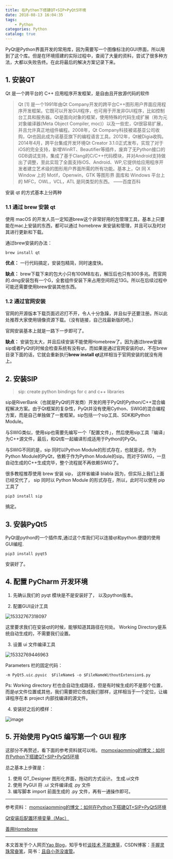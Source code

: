 ```yaml
---
title: 在Python下搭建QT+SIP+PyQt5环境
date: 2018-08-13 16:04:35
tags:
    - Python
categories: Python
catalog: true
---
```


PyQt是Python界面开发的常用库，因为需要写一个图像标注的GUI界面，所以用到了这个库。但是在环境搭建的实际过程中，查阅了大量的资料，尝试了很多种方法，大都以失败告终。在此将最后的解决方案记录下来。

## 1. 安装QT
Qt 是一个跨平台的 C++ 应用程序开发框架，是自由且开放源代码的软件

> Qt [1]  是一个1991年由Qt Company开发的跨平台C++图形用户界面应用程序开发框架。它既可以开发GUI程序，也可用于开发非GUI程序，比如控制台工具和服务器。Qt是面向对象的框架，使用特殊的代码生成扩展（称为元对象编译器(Meta Object Compiler, moc)）以及一些宏，Qt很容易扩展，并且允许真正地组件编程。2008年，Qt Company科技被诺基亚公司收购，Qt也因此成为诺基亚旗下的编程语言工具。2012年，Qt被Digia收购。2014年4月，跨平台集成开发环境Qt Creator 3.1.0正式发布，实现了对于iOS的完全支持，新增WinRT、Beautifier等插件，废弃了无Python接口的GDB调试支持，集成了基于Clang的C/C++代码模块，并对Android支持做出了调整，至此实现了全面支持iOS、Android、WP,它提供给应用程序开发者建立艺术级的图形用户界面所需的所有功能。基本上，Qt 同 X Window 上的 Motif，Openwin，GTK 等图形界 面库和 Windows 平台上的 MFC，OWL，VCL，ATL 是同类型的东西。
> ——百度百科


安装 qt 的方式基本上分两种

### 1.1 通过 brew 安装 qt
使用 macOS 的开发人员一定知道brew这个非常好用的包管理工具，基本上只要能在mac上安装的东西，都可以通过 homebrew 来安装和管理，并且可以及时对其进行更新和下载。

通过brew安装的办法：

```shell
brew install qt
```

**优点：** 一行代码搞定，安装包精简，同时速度快。

**缺点：** brew下载下来的包大小只有100MB左右，解压后也只有300多兆。而官网的.dmg安装包有一个G，全套组件安装下来占用空间将近13G。所以在后续过程中可能还需要使用brew安装其他东西。

### 1.2 通过官网安装
官网的开源版本下载页面迟迟打不开，令人十分急躁，并且似乎还要注册。所以此处推荐大家使用镜像资源下载。（没有链接，自己找最新版的吧。）

官网安装基本上就是一路下一步即可了。

**缺点：** 安装包太大，并且后续安装不能使用Homebrew了。因为通过brew安装sip或者PyQt的时候会检查系统有没有qt，而如果是通过官网安装的qt，不在brew目录下面的话，它就会重新执行**brew install qt**这样相当于官网安装的就没有用上。
## 2. 安装SIP
> sip: create python bindings for c and c++ libraries

sip是RiverBank（也就是PyQt的开发商）开发的用于PyQt的Python/C++混合编程解决方案。由于Qt框架的复杂性，PyQt并没有使用Cython、SWIG的混合编程方案，而是自己单独做了一套框架。sip包括一个sip工具、SDK和Python Module。

与SWIG类似，使用sip也需要先编写一个「配置文件」，然后使用sip工具『编译』为C++源文件，最后，和Qt库一起编译形成适用于Python的PyQt。

与SWIG不同的是，sip 同时以Python Module的形式存在，也就是说，作为Python Module的PyQt，依赖于作为Python Module的sip。而对于SWIG，一旦自动生成的C++生成完毕，整个流程就不再依赖SWIG了。

很多教程推荐使用 brew 安装 sip， 这样省编译 blabla 因为，但实际上我们上面已经交代了， sip 同时以 Python Module 的形式存在，所以，此时可以使用 pip 工具了

```shell
pip3 install sip
```

搞定。


## 3. 安装PyQt5

PyQt是python的一个插件库,通过这个库我们可以连接qt和python.便捷的使用GUI编程.

```shell
pip3 install pyqt5
```

安装好了。

## 4. 配置 PyCharm 开发环境

1. 先确认我们的 pyqt 模块是不是安装好了， 以及python版本。


2. 配置GUI设计工具

![15332767318097](https://upload-images.jianshu.io/upload_images/11400909-a15901baa3e37bcf.jpg?imageMogr2/auto-orient/strip%7CimageView2/2/w/1240)


这里要求我们在安装qt的时候，能够知道其路径在何处。
Working Directory是系统自动生成的，不需要我们设置。

3. 设置 ui 文件编译工具

![15332769446963](https://upload-images.jianshu.io/upload_images/11400909-6c4d6dab2672a1b9.jpg?imageMogr2/auto-orient/strip%7CimageView2/2/w/1240)

Parameters 栏的固定代码：

```
-m PyQt5.uic.pyuic  $FileName$ -o $FileNameWithoutExtension$.py
```

Ps: Working directory 栏也会自动生成路径，但是有时候生成的不是那个位置，而是qt文件位置或其他，我们需要把它改成我们那样，这样相当于一个定位，让编译程序在本 project 内部找编译的源文件。

4. 安装好之后的模样：

![image](https://upload-images.jianshu.io/upload_images/11400909-9e78d991eafc0248.png?imageMogr2/auto-orient/strip%7CimageView2/2/w/1240)



## 5. 开始使用 PyQt5 编写第一个 GUI 程序

 这部分不再赘述，看下面的参考资料就可以啦。
 [momoxiaomming的博文：如何在Python下搭建QT+SIP+PyQt5环境](https://juejin.im/post/5a671677518825734501ad2e)

 总之基本上步骤是：

 1. 使用 QT_Designer 图形化界面，拖动的方式设计。 生成.ui文件
 2. 使用 PyGUI 将 .ui 文件编译成 .py 文件
 3. 编写脚本 import 前面生成的 .py 文件，再有一通操作即可。

***

参考资料：
[momoxiaomming的博文：如何在Python下搭建QT+SIP+PyQt5环境](https://juejin.im/post/5a671677518825734501ad2e)

[Qt安装后配置环境变量（Mac）](http://www.cnblogs.com/goodboy-heyang/p/4793459.html)

[善用Homebrew](http://zhailiange.com/2016/06/04/Homebrew/)

***
本文首发于个人网页[Yao Blog](http://liyaolife.com)，知乎专栏[谈技术 不能潦草](https://zhuanlan.zhihu.com/c_175317330)，CSDN博客：[手握灵珠常奋笔](https://blog.csdn.net/GeneralLi95)，简书：[且自小尧没谁管](https://www.jianshu.com/u/2ad44a001d34)。

